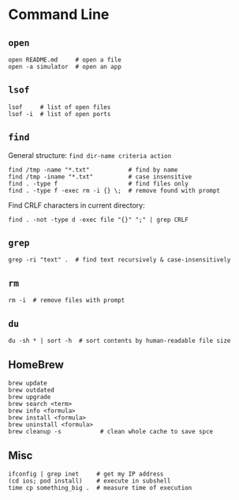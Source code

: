 # Command Line

## `open`

```
open README.md     # open a file
open -a simulator  # open an app
```

## `lsof`

```
lsof     # list of open files
lsof -i  # list of open ports
```

## `find`

General structure: `find dir-name criteria action`

```
find /tmp -name "*.txt"           # find by name
find /tmp -iname "*.txt"          # case insensitive
find . -type f                    # find files only
find . -type f -exec rm -i {} \;  # remove found with prompt
```

Find CRLF characters in current directory:

```
find . -not -type d -exec file "{}" ";" | grep CRLF
```

## `grep`

```
grep -ri "text" .  # find text recursively & case-insensitively
```

## `rm`

```
rm -i  # remove files with prompt 
```

## `du`

```
du -sh * | sort -h  # sort contents by human-readable file size
```

## HomeBrew

```
brew update
brew outdated
brew upgrade
brew search <term>
brew info <formula>
brew install <formula>
brew uninstall <formula>
brew cleanup -s           # clean whole cache to save spce
```

## Misc

```
ifconfig | grep inet     # get my IP address
(cd ios; pod install)    # execute in subshell
time cp something_big .  # measure time of execution
```